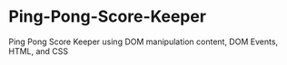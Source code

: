 # Ping-Pong-Score-Keeper
Ping Pong Score Keeper using DOM manipulation content, DOM Events, HTML, and CSS

